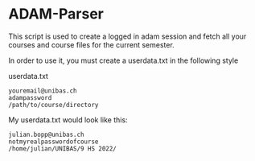 # ADAM-Parser
This script is used to create a logged in adam session and fetch all your courses and course files for the current semester.

In order to use it, you must create a userdata.txt in the following style

userdata.txt
```
youremail@unibas.ch
adampassword
/path/to/course/directory
```

My userdata.txt would look like this:
```
julian.bopp@unibas.ch
notmyrealpasswordofcourse
/home/julian/UNIBAS/9 HS 2022/
```
